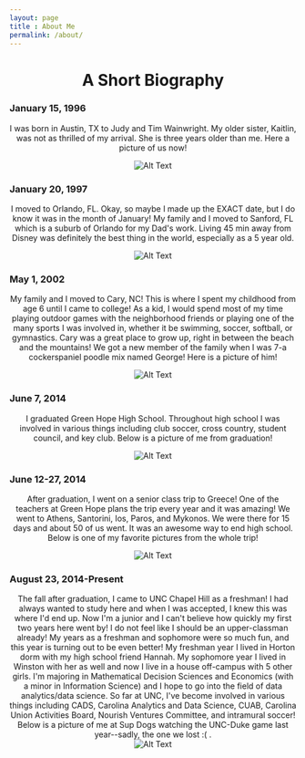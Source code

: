 ```yaml
---
layout: page
title : About Me
permalink: /about/
---
```

<center><h1> A Short Biography </h1></center>

<h3>January 15, 1996</h3>
<center><p>I was born in Austin, TX to Judy and Tim Wainwright. My older sister, Kaitlin, was not as thrilled of my arrival. She is three years older than me. Here a picture of us now! </p></center>

<center>

<img src="https://lh3.googleusercontent.com/1fvrfPXFSig8Xga23VnzH51eMowmLW7sMKGeOP_w0P1Raq5Oka1Qst3cZmNinjgiYHxzRYUiLXA3T2mr9vZO27jrz9qjhv0_U7nkgjyRdoaSDeYsjkQOZ_qFmhhrjQDkBVoQwGaXDPRcn6K_0V9c3Ot_dKkiZS58tUozLOzcttVNSJ8_TsI3w49yLSNKmZumGXlwLU3Mg8XY4Xl6MqmnVUHyeV416242ItE3ig80H6x7YN-_ua_bRhKWnul7cK1jAFCaBlD79eLnl_GNQYMDvaA1IP5FwVwX3UKNt4U4fmN4zaioahsVGsm4Jn4y03yacmh3ReXUVxJq9t0WxAY9MlzVW0oS_51dEJHuv-EVqnCKGyD4tYievPPVklcQyMtO-9cyAFnZoC2H69zqNyUhjU9EG6zfzAzyj6PgIx9r73Q0E0Q-vEYHb_cROsVU5AY9ET-YzBTaMtaRoBl7Tfngx_t71pftnNAURo2IOBxFXRaLrH_N3TAuTCl9iRpK_SbdrHbLYVRDnpRGDDg9N0YuYi64AuqXpjGgp0XpKxeuU5bVDNDMlHMNSnS9ZeJn7sSwCBlPDFOLAqlH6Wbbzuh4KXlMOCMA6-gXLufiV_O5Q58xgzZW=w851-h638-no" alt="Alt Text">

</center>


<h3>January 20, 1997</h3>
<center><p>I moved to Orlando, FL. Okay, so maybe I made up the EXACT date, but I do know it was in the month of January! My family and I moved to Sanford, FL which is a suburb of Orlando for my Dad's work. Living 45 min away from Disney was definitely the best thing in the world, especially as a 5 year old.</p></center>
<center>

<img src="https://encrypted-tbn2.gstatic.com/images?q=tbn:ANd9GcQfwQPmHB-jqUSGBb6aMBlCHFBWeLTxk-yDdLjXziH0DGnPoEud" alt="Alt Text">

</center>

<h3>May 1, 2002</h3>
<center><p>My family and I moved to Cary, NC! This is where I spent my childhood from age 6 until I came to college! As a kid, I would spend most of my time playing outdoor games with the neighborhood friends or playing one of the many sports I was involved in, whether it be swimming, soccer, softball, or gymnastics. Cary was a great place to grow up, right in between the beach and the mountains! We got a new member of the family when I was 7-a cockerspaniel poodle mix named George! Here is a picture of him! </p></center>

<center>

<img src="https://lh3.googleusercontent.com/9IyMfIYorYjdUDcFtNmcdqBfITNCAaq0GyTjocGVNJxqAryzNxxxzIAf9wqYqi3sk884tp7FauB_-a2Gy60q-5QmpyfMks0vwixxjDKBuuvo2xhLhNwS786ZFxJJFLUSr0z0-BLVH53MD2rhYXWk-4RiFV3PYUr0RKBDuqo3ynnd6J4zhaXUIaMYW5AWUE6r8l7VyemKfmbXNhc3oQX5DxdJs3pEF3mogJ_vBq1-ttuE_z_YFsjaWUzEeti2aHOElaXiWRyuNtoy8Hj1baHtptuYH4chSLwM9svLuBNQfe9PiVb7ZzWmBSDSpcfw-iIDXrKwdSiP0wZkHXjIsgPfEp03v2IdMzUaz4_FSAAQyJOxQUK3e-pgQYwuy-O3u36qhn3LoDDojJzTc01pwdCJSZ7mgSE23MYVtCZ2YmQAtMkwK8V9ObV76ZtFa6UJ36AyIx5afmh2Gcvtj_Ag-J-NDmQf-Q4zFoxDcTyC-6mH65x7srWTBHACZR3bCvZZG2WMVLCznZBoCiH4S7x3b5EXvRY3R1KtU2TbcjFrA1mEpiWP19WAG2YbYuddsH_l1SYQ8hxMNgkxYPr-8wY4JzC6YQZqJ8I2LvXOODa7Y9OzHHiHbmKI=w479-h638-no" alt="Alt Text">

</center>


<h3>June 7, 2014</h3>
<center><p>I graduated Green Hope High School. Throughout high school I was involved in various things including club soccer, cross country, student council, and key club. Below is a picture of me from graduation!</p></center>

<center>

<img src="https://scontent-iad3-1.xx.fbcdn.net/v/t1.0-9/10366002_762571177098610_1142762131485580307_n.jpg?oh=cbe8aee5fc543bc585faf7ff642afb20&oe=586F96BC" alt="Alt Text">
 
</center>

<h3>June 12-27, 2014</h3>
<center><p> After graduation, I went on a senior class trip to Greece! One of the teachers at Green Hope plans the trip every year and it was amazing! We went to Athens, Santorini, Ios, Paros, and Mykonos. We were there for 15 days and about 50 of us went. It was an awesome way to end high school. Below is one of my favorite pictures from the whole trip!</p></center>

<center>

<img src="https://lh3.googleusercontent.com/35_c0C3FwCq6PH1xxg5UaZLcBVgVHq5Z8A77A7dBOHRa0lh8AsMOpwyYSNyS3zvJ5YUl2i4mINWPh04h26HTyEAvgRNr7SuJ7WePpcI38bQx2YOLbEHwT1rbdvQcmpyJTD1zk35H7QTL9LsNOaIiOyWB-zXRKuiVFl9-U8mx7VfuGN4b_fFotYFDLbg8LaMsxq0kk7WwgFxnYXxvJ7eaxZe5OU8Un4awyAt3QcX6x0cq-CVLuCMBWXpH9wU_zA9vASe-OudiL5SARRY866h3b_Bzfdg6Pny6GjUAR2TRpJ9_4vMimDLrNFu_yvXUTetdXYnZ8DxUNQgJFqxqzDnczB0kPimVo_MwEeVoIM0i56w7IpceQY2QeoKaPH9wBphibBJ2O71Rs1scOIcH6eZ2M4ocwMexHK9B2cvDK47OpdkfEh9FvHmM6JsBXO5RvIshyAknxPyO4ZFCQAwuSxwOkalyKBiqZYvicYr-2WBGsb4rBiEdnYAO4JB7NGane8Sxku9P3e5FEgNYr7CFK8yHXPZQsUIZ0m-W0-cdrAO6KjmCLo8Wq69CVz4kUGEta7kQk1VqEgXbnIVbtOUxxhrjg7DFcrtlborgR7UoMgLsDlJ6utRE=w851-h638-no" alt="Alt Text">

</center>

<h3>August 23, 2014-Present</h3>
<center> The fall after graduation, I came to UNC Chapel Hill as a freshman! I had always wanted to study here and when I was accepted, I knew this was where I'd end up. Now I'm a junior and I can't believe how quickly my first two years here went by! I do not feel like I should be an upper-classman already! My years as a freshman and sophomore were so much fun, and this year is turning out to be even better! My freshman year I lived in Horton dorm with my high school friend Hannah. My sophomore year I lived in Winston with her as well and now I live in a house off-campus with 5 other girls. I'm majoring in Mathematical Decision Sciences and Economics (with a minor in Information Science) and I hope to go into the field of data analytics/data science. So far at UNC, I've become involved in various things including CADS, Carolina Analytics and Data Science, CUAB, Carolina Union Activities Board, Nourish Ventures Committee, and intramural soccer! Below is a picture of me at Sup Dogs watching the UNC-Duke game last year--sadly, the one we lost :( . </center>

<center>

<img src="https://lh3.googleusercontent.com/Jqe5iKygA_GilUV1Ji5pvx3p-RpDNcA00bQr066dc3uDB1nzoX3CV5srkwOISvQCulrF5pyzPBBbiQJW11p8CKa2fRgHnHY36QfEP-phAUQ4NB1-v2o9Mr4MotKPILnJO-PU9RO7vrdpkb8roWaK-YleoKjoKDCUNlZsJc_3uNnE_P0PCpeh6t2_fUdk5Dj2OAMtGQD7RhL-vRnMmHh3nBoclhLMtDjG9Z7GndgyH6wLuNzvp-gNR9gpax7Bgu1ZFOwy0qzPBycpi6DIM6rGpnbB_nJdWG_2GrWDh1ErPSLRWk933IMfbzsdu36sigCr2WWOnMpXaKFdpWl3S0SaSiWWQHwkSIGJoPoGNAxGd5KDXP2L99MeNHPGOQrQIt4fB_C8_zDxfK3pQ6Kv5by59IC6Npvy9H6DTJdTjAXPfKrEdbiEZQ7nDx1bMLbe-mGUnS10UMBLvrBRYBmHp6Ovd3xTki1kyokxdj0wdyDZAjTQ1Mi1NBOYR9_E6fGh2D4BzRQTZbEk8X04S1l-zb5KoEhN1HPk8IVKOHu_9Xfps7lKplJ8Bzeoc3AF56Tez-bV-GIlo3o0IutnycWKYv2LVWsSxZxtE1tkOn3dm6eAEVm2_7S_=w851-h638-no" alt="Alt Text">

</center>

